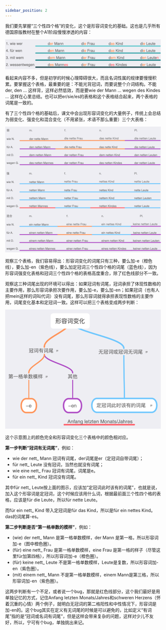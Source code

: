 ```yaml
---
sidebar_position: 2
---
```


我们要先掌握“三个性四个格”的变化，这个是形容词变化的基础。这也是几乎所有德国原版教材在整个A1阶段慢慢渗透的内容：

![](./img/三个性四个格.png)

看起来内容不多，但是初学的时候心理障碍很大，而且名词性属的规律要慢慢积累。要掌握这个表格，最重要的是：不能光背冠词，而要说整个介词结构。不能der, den ... 这样背，这样必然低效，而是要wie der Mann ... wegen des Kindes ... 这样在心里总结。也可以把er/sie/es的表格和这个表格结合起来，两个表格的词尾是一致的。

有了三个性四个格的基础后，课文中会出现形容词变化的大量例子，传统上会总结为弱变化、强变化和混合变化（不用紧张，术语不那么重要）三个大表格：

![](./img/形容词变格-01.png)

观察三个表格，我们容易得出：形容词变化的词尾只有三种，要么加-e（橙色线），要么加-en（紫色线），要么加定冠词三个性四个格的词尾（蓝色线），因为形容词强变化表格和冠词三个性四个格的表格高度重合，除了红色线部分不一致。

观察这三种词尾出现的环境可以得出：如果冠词有词尾，冠词承担了体现性数格的主要作用，那么形容词承担次要作用，要么加-e，要么加-en；如果冠词（也有人把mein这样的词叫代词）没有词尾，那么形容词就得承担表现性数格的主要作用，词尾变化基本和定冠词一致。这样可以把三个表格变成两步判断：

![](./img/形容词变格-02.png)

这个示意图上的颜色完全和形容词变化三个表格中的颜色相对应。

**第一步判断“冠词有无词尾”**，例如：

- wie der nett_ Mann 冠词有词尾，der词尾是er（定冠词自带词尾）；
- für nett_ Leute 没有冠词，当然也就没有词尾；
- wie eine nett_ Frau 冠词有词尾，词尾是e。
- für ein nett_ Kind 冠词没有词尾。

其中für nett_ Leute按上面的图示，应该加“定冠词此时该有的词尾”，也就是说，加入这个形容词是定冠词，这个时候应该用什么词，根据最前面三个性四个格的表格，应该是für die Leute，所以für nette Leute。

而für ein nett_ Kind 带入定冠词是für das Kind，所以是für ein nettes Kind。das的词尾算-es。

**第二步判断是否“第一格单数的模样”**，例如：

- (wie) der nett_ Mann 是第一格单数模样，der Mann 是第一格，所以形容词加-e（图中橙色圈）。
- (für) eine nett_ Frau 是第一格单数模样，eine Frau 是第一格的样子（尽管这里für加第四格），所以形容词加-e（橙色圈）。
- (für) keine  nett_ Leute 不是第一格单数模样，Leute是复数，所以形容词加-en（紫色圈）。
- (mit) einem nett_ Mann 不是第一格单数模样，einem Mann是第三格，所以形容词加-en（紫色圈）。

这两步判断有一个不足，或者说一个bug，那就是红色线部分，这个我们最好是用单独记忆的方式，记住Anfang letzten Monats/Jahres和schweren Herzens（怀着沉重的心情）两个例子，就明白无冠词的第二格阳性和中性情况下，形容词是加-en的。这个bug其实在定义有无词尾的时候是可以避免的，比如定义“有词尾”指的是“冠词或名词有词尾”，但是这样会带来复杂的问题，这样对少儿不友好，所以，宁可有个bug，单独挑出来记。